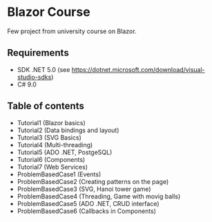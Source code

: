 # Blazor Course

Few project from university course on Blazor.

## Requirements

- SDK .NET 5.0 (see https://dotnet.microsoft.com/download/visual-studio-sdks)
- C# 9.0

## Table of contents

- Tutorial1 (Blazor basics)
- Tutorial2 (Data bindings and layout)
- Tutorial3 (SVG Basics)
- Tutorial4 (Multi-threading)
- Tutorial5 (ADO .NET, PostgeSQL)
- Tutorial6 (Components)
- Tutorial7 (Web Services)
- ProblemBasedCase1 (Events)
- ProblemBasedCase2 (Creating patterns on the page)
- ProblemBasedCase3 (SVG, Hanoi tower game)
- ProblemBasedCase4 (Threading, Game with movig balls)
- ProblemBasedCase5 (ADO .NET, CRUD interface)
- ProblemBasedCase6 (Callbacks in Components)